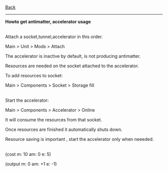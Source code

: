 [Back](https://greengolem.github.io/StructuraHowtos)
<hr>

**Howto get antimatter, accelerator usage**
<br><br>

Attach a socket,tunnel,accelerator in this order.

Main > Unit > Mods > Attach

The accelerator is inactive by default, is not producing antimatter.

Resources are needed on the socket attached to the accelerator.

To add resources to socket:

Main > Components > Socket > Storage fill
<br><br>

Start the accelerator: 

Main > Components > Accelerator > Online

It will consume the resources from that socket.

Once resources are finished it automatically shuts down.

Resource saving is important , start the accelerator only when neeeded.
<br><br>

(cost m: 10 am: 0 e: 5)

(output m: 0 am: +1 e: -1)
